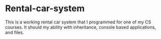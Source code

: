 # Rental-car-system
This is a working rental car system that I programmed for one of my CS courses. It should my ability with inheritance, console based applications, and files.
